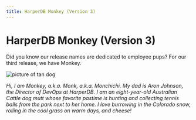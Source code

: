 ```yaml
---
title: HarperDB Monkey (Version 3)
---
```


# HarperDB Monkey (Version 3)

Did you know our release names are dedicated to employee pups? For our third release, we have Monkey.

![picture of tan dog](/img/dogs/monkey.webp)

_Hi, I am Monkey, a.k.a. Monk, a.k.a. Monchichi. My dad is Aron Johnson, the Director of DevOps at HarperDB. I am an eight-year-old Australian Cattle dog mutt whose favorite pastime is hunting and collecting tennis balls from the park next to her home. I love burrowing in the Colorado snow, rolling in the cool grass on warm days, and cheese!_
